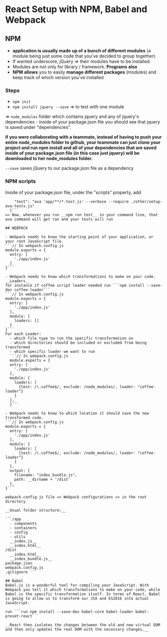 # React Setup with NPM, Babel and Webpack

## NPM

- __application is usually made up of a bunch of different modules__ (a module being just some code that you've decided to group together).
- If wanted underscore, jQuery => their modules have to be installed.
- Modules are not only for library / framework. __Programs also__
- __NPM allows__ you to easily __manage different packages__ (modules) and keep track of which version you've installed

### Steps
- ```npm init```
- ```npm install jquery --save``` => to test with one module

=>  ```node_modules``` folder which contains jquery and any of jquery's     dependencies
    - inside of your package.json file you should see that jquery is saved under "dependencies".

__if you were collaborating with a teammate, instead of having to push your entire node_modules folder to github, your teammate can just clone your project and run npm install and all of your dependencies that are saved inside of your package.json file (in this case just jquery) will be downloaded to her node_modules folder.__

```--save``` saves jQuery to our package.json file as a dependency

### NPM scripts

Inside of your package.json file, under the "scripts" property, add
```  "scripts": {
    "test": "ava 'app/**/*.test.js' --verbose --require ./other/setup-ava-tests.js"
  }```
=> Now, whenever you run __npm run test__ in your command line, that ava command will get ran and your tests will run

## WEBPACK

- Webpack needs to know the starting point of your application, or your root JavaScript file.
```// In webpack.config.js
module.exports = {
  entry: [
    './app/index.js'
  ]
}```

- Webpack needs to know which transformations to make on your code. __Loaders__
for instance if coffee script loader needed run ```npm install --save-dev coffee-loader```
```// In webpack.config.js
module.exports = {
  entry: [
    './app/index.js'
  ],
  module: {
    loaders: []
  }
}```
For each Loader:
  - which file type to run the specific transformation on
  - which directories should be included or excluded from being transformed
  - which specific loader we want to run
  ```// In webpack.config.js
  module.exports = {
  entry: [
    './app/index.js'
  ],
  module: {
    loaders: [
      {test: /\.coffee$/, exclude: /node_modules/, loader: "coffee-loader"}
    ]
  },
  }```

- Webpack needs to know to which location it should save the new transformed code.
```// In webpack.config.js
module.exports = {
  entry: [
    './app/index.js'
  ],
  module: {
    loaders: [
      {test: /\.coffee$/, exclude: /node_modules/, loader: "coffee-loader"}
    ]
  },
  output: {
    filename: "index_bundle.js",
    path: __dirname + '/dist'
  },
}```

webpack.config.js file => Webpack configurations => in the root directory

__Usual folder structure:__

```/app
  - components
  - containers
  - config
  - utils
  __index.js__
  __index.html__
/dist
  __index.html__
  __index_bundle.js__
package.json
webpack.config.js
.gitignore ```

## Babel
Babel.js is a wonderful tool for compiling your JavaScript. With Webpack you tell it which transformations to make on your code, while Babel is the specific transformation itself. In terms of React, Babel is going to allow us to transform our JSX and ES2016 into actual JavaScript.

run ```run npm install --save-dev babel-core babel-loader babel-preset-react```

__React then isolates the changes between the old and new virtual DOM and then only updates the real DOM with the necessary changes.__
